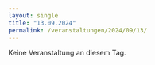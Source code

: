 ```yaml
---
layout: single
title: "13.09.2024"
permalink: /veranstaltungen/2024/09/13/
---
```


Keine Veranstaltung an diesem Tag.
